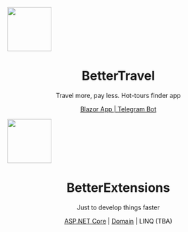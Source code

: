 
<p align="center" style="width: 50%; margin:0 left;text-align: left;">
    <img width="100px" src="https://github.com/itkerry/better-travel/raw/master/icon.png" align="center" />
    <h1 align="center">BetterTravel</h1>
    <p align="center">Travel more, pay less. Hot-tours finder app</p>
    <p align="center">
        <a href="https://github.com/iTKerry/better-extensions-aspnet">Blazor App | Telegram Bot</a>
    </p>
</p>
<p align="center" style="width: 50%; margin:0 left;text-align: left;">
    <img width="100px" src="https://github.com/itkerry/better-extensions-aspnet/raw/master/icon.png" align="center" />
    <h1 align="center">BetterExtensions</h1>
    <p align="center">Just to develop things faster</p>
    <p align="center">
        <a href="https://github.com/iTKerry/better-extensions-aspnet">ASP.NET Core</a> |
        <a href="https://github.com/iTKerry/better-extensions-domain">Domain</a> |
        LINQ (TBA)
    </p>
</p>
